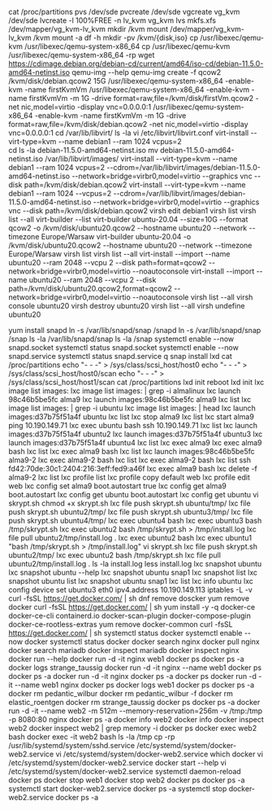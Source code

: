 cat /proc/partitions
pvs /dev/sde
pvcreate /dev/sde
vgcreate vg_kvm /dev/sde
lvcreate -l 100%FREE -n lv_kvm vg_kvm
lvs
mkfs.xfs /dev/mapper/vg_kvm-lv_kvm
mkdir /kvm
mount /dev/mapper/vg_kvm-lv_kvm /kvm
mount -a
df -h
mkdir -pv /kvm/{disk,iso}
cp /usr/libexec/qemu-kvm /usr/libexec/qemu-system-x86_64
cp /usr/libexec/qemu-kvm /usr/libexec/qemu-system-x86_64 -rp
wget https://cdimage.debian.org/debian-cd/current/amd64/iso-cd/debian-11.5.0-amd64-netinst.iso
qemu-img --help
qemu-img create -f qcow2 /kvm/disk/debian.qcow2 15G
/usr/libexec/qemu-system-x86_64 -enable-kvm -name firstKvmVm
/usr/libexec/qemu-system-x86_64 -enable-kvm -name firstKvmVm -m 1G -drive format=raw,file=/kvm/disk/firstVm.qcow2 -net nic,model=virtio -display vnc=0.0.0.0:1
/usr/libexec/qemu-system-x86_64 -enable-kvm -name firstKvmVm -m 1G -drive format=raw,file=/kvm/disk/debian.qcow2 -net nic,model=virtio -display vnc=0.0.0.0:1
cd /var/lib/libvirt/
ls -la
vi /etc/libvirt/libvirt.conf
virt-install --virt-type=kvm --name debian1 --ram 1024 vcpus=2 \
cd
ls -la debian-11.5.0-amd64-netinst.iso
mv debian-11.5.0-amd64-netinst.iso /var/lib/libvirt/images/
virt-install --virt-type=kvm --name debian1 --ram 1024 vcpus=2 --cdrom=/var/lib/libvirt/images/debian-11.5.0-amd64-netinst.iso --network=bridge=virbr0,model=virtio --graphics vnc --disk path=/kvm/disk/debian.qcow2
virt-install --virt-type=kvm --name debian1 --ram 1024 --vcpus=2 --cdrom=/var/lib/libvirt/images/debian-11.5.0-amd64-netinst.iso --network=bridge=virbr0,model=virtio --graphics vnc --disk path=/kvm/disk/debian.qcow2
virsh edit debian1
virsh list
virsh list --all
virt-builder --list
virt-builder ubuntu-20.04 --size=10G --format qcow2 -o /kvm/disk/ubuntu20.qcow2 --hostname ubuntu20 --network --timezone Europe/Warsaw
virt-builder ubuntu-20.04 -o /kvm/disk/ubuntu20.qcow2 --hostname ubuntu20 --network --timezone Europe/Warsaw
virsh list
virsh list --all
virt-install --import --name ubuntu20 --ram 2048 --vcpu 2 --disk path=format=qcow2 --network=bridge=virbr0,model=virtio --noautoconsole
virt-install --import --name ubuntu20 --ram 2048 --vcpu 2 --disk path=/kvm/disk/ubuntu20.qcow2,format=qcow2 --network=bridge=virbr0,model=virtio --noautoconsole
virsh list --all
virsh console ubuntu20
virsh destroy ubuntu20
virsh list --all
virsh undefine ubuntu20


yum install snapd
ln -s /var/lib/snapd/snap /snapd
ln -s /var/lib/snapd/snap /snap
ls -la /var/lib/snapd/snap
ls -la /snap
systemctl enable --now snapd.socket
systemctl status snapd.socket
systemctl enable --now snapd.service
systemctl status snapd.service
q
snap install lxd
cat /proc/partitions
echo "- - -" > /sys/class/scsi_host/host0
echo "- - -" > /sys/class/scsi_host/host0/scan
echo "- - -" > /sys/class/scsi_host/host1/scan
cat /proc/partitions
lxd init
reboot
lxd init
lxc image list images:
lxc image list images: | grep -i almalinux
lxc launch 98c46b5be5fc alma9
lxc launch images:98c46b5be5fc alma9
lxc list
lxc image list images: | grep -i ubuntu
lxc image list images: | head
lxc launch images:d37b75f51a4f ubuntu
lxc list
lxc stop alma9
lxc list
lxc start alma9
ping 10.190.149.71
lxc exec ubuntu bash
ssh 10.190.149.71
lxc list
lxc launch images:d37b75f51a4f ubuntu2
lxc launch images:d37b75f51a4f ubuntu3
lxc launch images:d37b75f51a4f ubuntu4
lxc list
lxc exec alma9
lxc exec alma9 bash
lxc list
lxc exec alma9 bash
lxc list
lxc launch images:98c46b5be5fc alma9-2
lxc exec alma9-2 bash
lxc list
lxc exec alma9-2 bash
lxc list
ssh fd42:70de:30c1:2404:216:3eff:fed9:a46f
lxc exec alma9 bash
lxc delete -f alma9-2
lxc list
lxc profile list
lxc profile copy default web
lxc profile edit web
lxc config set alma9 boot.autostart true
lxc config get alma9 boot.autostart
lxc config get ubuntu boot.autostart
lxc config get ubuntu
vi skrypt.sh
chmod +x skrypt.sh
lxc file push skrypt.sh ubuntu/tmp/
lxc file push skrypt.sh ubuntu2/tmp/
lxc file push skrypt.sh ubuntu3/tmp/
lxc file push skrypt.sh ubuntu4/tmp/
lxc exec ubuntu4 bash
lxc exec ubuntu3 bash /tmp/skrypt.sh
lxc exec ubuntu2 bash /tmp/skrypt.sh > /tmp/install.log
lxc file pull ubuntu2/tmp/install.log .
lxc exec ubuntu2 bash
lxc exec ubuntu1 "bash /tmp/skrypt.sh > /tmp/install.log"
vi skrypt.sh
lxc file push skrypt.sh ubuntu2/tmp/
lxc exec ubuntu2 bash /tmp/skrypt.sh
lxc file pull ubuntu2/tmp/install.log .
ls -la install.log
less install.log
lxc snapshot ubuntu
lxc snapshot ubuntu --help
lxc snapshot ubuntu snap1
lxc snapshot list
lxc snapshot ubuntu list
lxc snapshot ubuntu snap1
lxc list
lxc info ubuntu
lxc config device set ubuntu3 eth0 ipv4.address 10.190.149.113
iptables -L -v
curl -fsSL https://get.docker.com/ | sh
dnf remove doscker
yum remove docker
curl -fsSL https://get.docker.com/ | sh
yum install -y -q docker-ce docker-ce-cli containerd.io docker-scan-plugin docker-compose-plugin docker-ce-rootless-extras
yum remove docker-common
curl -fsSL https://get.docker.com/ | sh
systemctl status docker
systemctl enable --now docker
systemctl status docker
docker search nginx
docker pull nginx
docker search mariadb
docker inspect mariadb
docker inspect nginx
docker run --help
docker run -d -it nginx web1
docker ps
docker ps -a
docker logs strange_taussig
docker run -d -it nginx --name web1
docker ps
docker ps -a
docker run -d -it nginx
docker ps -a
docker ps
docker run -d -it --name web1 nginx
docker ps
docker logs web1
docker ps
docker ps -a
docker rm pedantic_wilbur
docker rm pedantic_wilbur -f
docker rm elastic_roentgen
docker rm strange_taussig
docker ps
docker ps -a
docker run -d -it --name web2 -m 512m --memory-reservation=256m -v /tmp:/tmp -p 8080:80 nginx
docker ps -a
docker info web2
docker info
docker inspect web2
docker inspect web2 | grep memory -i
docker ps
docker exec web2 bash
docker exec -it web2 bash
ls -la /tmp
cp -rp /usr/lib/systemd/system/sshd.service /etc/systemd/system/docker-web2.service
vi /etc/systemd/system/docker-web2.service
which docker
vi /etc/systemd/system/docker-web2.service
docker start --help
vi /etc/systemd/system/docker-web2.service
systemctl daemon-reload
docker ps
docker stop web1
docker stop web2
docker ps
docker ps -a
systemctl start docker-web2.service
docker ps -a
systemctl stop docker-web2.service
docker ps -a
